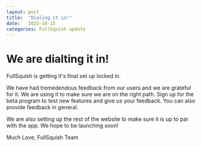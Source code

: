 ```yaml
---
layout: post
title:  "Dialing it in!"
date:   2025-10-15
categories: FullSquish update
---
```


# We are dialting it in!

FullSquish is getting it's final set up locked in.

We have had tremedendous feedback from our users and we are grateful for it. We are using it to make sure we are on the right path. Sign up for the beta program to test new features and give us your feedback. You can also provide feedback in general.

We are also setting up the rest of the website to make sure it is up to par with the app. We hope to be launching soon!

Much Love,
FullSquish Team

